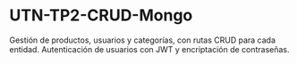 # UTN-TP2-CRUD-Mongo
Gestión de productos, usuarios y categorías, con rutas CRUD para cada entidad. Autenticación de usuarios con JWT y encriptación de contraseñas.
